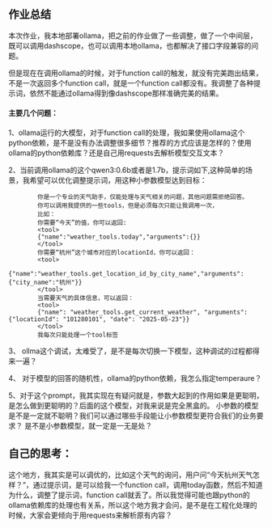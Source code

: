
## 作业总结
本次作业，我本地部署ollama，把之前的作业做了一些调整，做了一个中间层，既可以调用dashscope，也可以调用本地ollama，也都解决了接口字段兼容的问题。

但是现在在调用ollama的时候，对于function call的触发，就没有完美跑出结果，不是一次返回多个function call，就是一个function call都没有。我调整了各种提示词，依然不能通过ollama得到像dashscope那样准确完美的结果。

#### 主要几个问题：

1、ollama运行的大模型，对于function call的处理，我如果使用ollama这个python依赖，是不是没有办法调整很多细节？推荐的方式应该是怎样的？使用ollama的python依赖库？还是自己用requests去解析模型交互文本？

2、当前调用ollama的这个qwen3:0.6b或者是1.7b，提示词如下,这种简单的场景，我希望可以优化调整提示词，用这种小参数模型达到目标：
```
        你是一个专业的天气助手，仅能处理与天气相关的问题，其他问题需拒绝回答。
        你可以调用我提供的一些tools，但是必须每次只能让我调用一次，
        比如：
        你需要“今天”的值，你可以返回:
        <tool>
        {"name":"weather_tools.today","arguments":{}}
        </tool>
        你需要“杭州”这个城市对应的locationId，你可以返回：
        <tool>
        {"name":"weather_tools.get_location_id_by_city_name","arguments":{"city_name":"杭州"}}
        </tool>
        当需要天气的具体信息，可以返回：
        <tool>
        {"name": "weather_tools.get_current_weather", "arguments": {"locationId": "101280101", "date": "2025-05-23"}}
        </tool>
        我每次只能处理一个tool标签
```

3、 ollma这个调试，太难受了，是不是每次切换一下模型，这种调试的过程都得来一遍？

4、 对于模型的回答的随机性，ollama的python依赖，我怎么指定temperaure？

5、对于这个prompt，我其实现在有疑问就是，参数大起到的作用如果是更聪明，是怎么做到更聪明的？后面的这个模型，对我来说是完全黑盒的。
小参数的模型是不是一定就不聪明？我们可以通过哪些手段能让小参数模型更符合我们的业务要求？
是不是小参数模型，就一定是一无是处？

## 自己的思考：

这个地方，我其实是可以调优的，比如这个天气的询问，用户问“今天杭州天气怎样？”，通过提示词，是可以给我一个function call，调用today函数，然后不知道为什么，调整了提示词，function call就丢了。所以我觉得可能也跟python的ollama依赖库的处理也有关系，所以这个地方我才会问，是不是在工程化处理的时候，大家会更倾向于用requests来解析原有内容？
